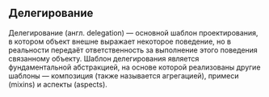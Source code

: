 ## Делегирование

Делегирование (англ. delegation) — основной шаблон проектирования, в котором объект внешне выражает некоторое поведение,
но в реальности передаёт ответственность за выполнение этого поведения связанному объекту. Шаблон делегирования является
фундаментальной абстракцией, на основе которой реализованы другие шаблоны — композиция (также называется агрегацией),
примеси (mixins) и аспекты (aspects).
